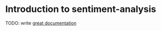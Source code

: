 # Introduction to sentiment-analysis

TODO: write [great documentation](http://jacobian.org/writing/great-documentation/what-to-write/)
